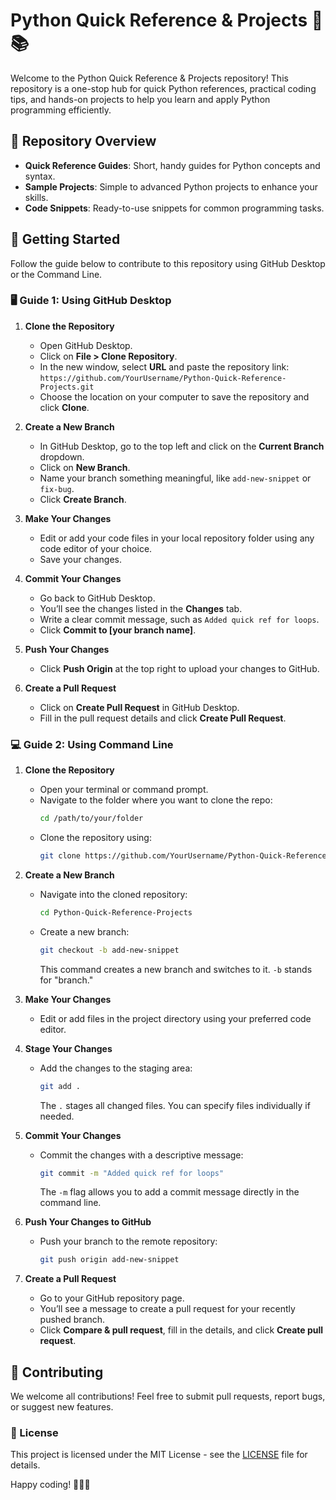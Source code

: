 # Python Quick Reference & Projects 🐍📚

Welcome to the Python Quick Reference & Projects repository! This repository is a one-stop hub for quick Python references, practical coding tips, and hands-on projects to help you learn and apply Python programming efficiently.

## 🌟 Repository Overview
- **Quick Reference Guides**: Short, handy guides for Python concepts and syntax.
- **Sample Projects**: Simple to advanced Python projects to enhance your skills.
- **Code Snippets**: Ready-to-use snippets for common programming tasks.
  
## 🚀 Getting Started
Follow the guide below to contribute to this repository using GitHub Desktop or the Command Line.

### 🖥️ Guide 1: Using GitHub Desktop

1. **Clone the Repository**
   - Open GitHub Desktop.
   - Click on **File > Clone Repository**.
   - In the new window, select **URL** and paste the repository link:  
     `https://github.com/YourUsername/Python-Quick-Reference-Projects.git`
   - Choose the location on your computer to save the repository and click **Clone**.

2. **Create a New Branch**
   - In GitHub Desktop, go to the top left and click on the **Current Branch** dropdown.
   - Click on **New Branch**.
   - Name your branch something meaningful, like `add-new-snippet` or `fix-bug`.
   - Click **Create Branch**.

3. **Make Your Changes**
   - Edit or add your code files in your local repository folder using any code editor of your choice.
   - Save your changes.

4. **Commit Your Changes**
   - Go back to GitHub Desktop.
   - You’ll see the changes listed in the **Changes** tab.
   - Write a clear commit message, such as `Added quick ref for loops`.
   - Click **Commit to [your branch name]**.

5. **Push Your Changes**
   - Click **Push Origin** at the top right to upload your changes to GitHub.

6. **Create a Pull Request**
   - Click on **Create Pull Request** in GitHub Desktop.
   - Fill in the pull request details and click **Create Pull Request**.

### 💻 Guide 2: Using Command Line

1. **Clone the Repository**
   - Open your terminal or command prompt.
   - Navigate to the folder where you want to clone the repo:
     ```bash
     cd /path/to/your/folder
     ```
   - Clone the repository using:
     ```bash
     git clone https://github.com/YourUsername/Python-Quick-Reference-Projects.git
     ```

2. **Create a New Branch**
   - Navigate into the cloned repository:
     ```bash
     cd Python-Quick-Reference-Projects
     ```
   - Create a new branch:
     ```bash
     git checkout -b add-new-snippet
     ```
     This command creates a new branch and switches to it. `-b` stands for "branch."

3. **Make Your Changes**
   - Edit or add files in the project directory using your preferred code editor.

4. **Stage Your Changes**
   - Add the changes to the staging area:
     ```bash
     git add .
     ```
     The `.` stages all changed files. You can specify files individually if needed.

5. **Commit Your Changes**
   - Commit the changes with a descriptive message:
     ```bash
     git commit -m "Added quick ref for loops"
     ```
     The `-m` flag allows you to add a commit message directly in the command line.

6. **Push Your Changes to GitHub**
   - Push your branch to the remote repository:
     ```bash
     git push origin add-new-snippet
     ```

7. **Create a Pull Request**
   - Go to your GitHub repository page.
   - You’ll see a message to create a pull request for your recently pushed branch.
   - Click **Compare & pull request**, fill in the details, and click **Create pull request**.

## 🤝 Contributing
We welcome all contributions! Feel free to submit pull requests, report bugs, or suggest new features.

### 📜 License
This project is licensed under the MIT License - see the [LICENSE](LICENSE) file for details.

Happy coding! 🧑‍💻🎉
